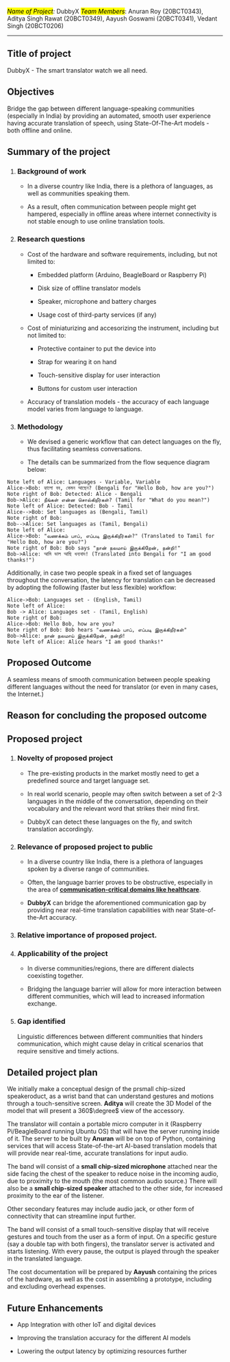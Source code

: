 *<mark>Name of Project</mark>:* DubbyX
*<mark>Team Members</mark>*: Anuran Roy (20BCT0343), Aditya Singh Rawat (20BCT0349), Aayush Goswami (20BCT0341), Vedant Singh (20BCT0206)

----

## Title of project

DubbyX - The smart translator watch we all need.

## Objectives

Bridge the gap between different language-speaking communities (especially in India) by providing an automated, smooth user experience having accurate translation of speech, using State-Of-The-Art models - both offline and online.

## Summary of the project

1. ### Background of work
   
   - In a diverse country like India, there is a plethora of languages, as well as communities speaking them.
   
   - As a result, often communication between people might get hampered, especially in offline areas where internet connectivity is not stable enough to use online translation tools.

2. ### Research questions
   
   - Cost of the hardware and software requirements, including, but not limited to:
     
     - Embedded platform (Arduino, BeagleBoard or Raspberry Pi)
     
     - Disk size of offline translator models
     
     - Speaker, microphone and battery charges
     
     - Usage cost of third-party services (if any)
   
   - Cost of miniaturizing and accesorizing the instrument, including but not limited to:
     
     - Protective container to put the device into
     
     - Strap for wearing it on hand
     
     - Touch-sensitive display for user interaction
     
     - Buttons for custom user interaction
   
   - Accuracy of translation models - the accuracy of each language model varies from language to language.

3. ### Methodology
   
   - We devised a generic workflow that can detect languages on the fly, thus facilitating seamless conversations.
   
   - The details can be summarized from the flow sequence diagram below:

```sequence
Note left of Alice: Languages - Variable, Variable
Alice->Bob: হ্যালো বব, কেমন আছেন? (Bengali for "Hello Bob, how are you?")
Note right of Bob: Detected: Alice - Bengali
Bob->Alice: நீங்கள் என்ன சொல்கிறீர்கள்? (Tamil for "What do you mean?")
Note left of Alice: Detected: Bob - Tamil
Alice-->Bob: Set languages as (Bengali, Tamil)
Note right of Bob:
Bob-->Alice: Set languages as (Tamil, Bengali)
Note left of Alice:
Alice->Bob: "வணக்கம் பாப், எப்படி இருக்கிறீர்கள்?" (Translated to Tamil for "Hello Bob, how are you?")
Note right of Bob: Bob says "நான் நலமாய் இருக்கிறேன், நன்றி!"
Bob->Alice: আমি ভাল আছি ধন্যবাদ! (Translated into Bengali for "I am good thanks!")
```

Additionally, in case two people speak in a fixed set of languages throughout the conversation, the latency for translation can be decreased by adopting the following (faster but less flexible) workflow:

```sequence
Alice->Bob: Languages set - (English, Tamil)
Note left of Alice:
Bob -> Alice: Languages set - (Tamil, English)
Note right of Bob:
Alice->Bob: Hello Bob, how are you?
Note right of Bob: Bob hears "வணக்கம் பாப், எப்படி இருக்கிறீர்கள்"
Bob->Alice: நான் நலமாய் இருக்கிறேன், நன்றி!
Note left of Alice: Alice hears "I am good thanks!"
```

## Proposed Outcome

A seamless means of smooth communication between people speaking different languages without the need for translator (or even in many cases, the Internet.)

## Reason for concluding the proposed outcome

## Proposed project

1. ### Novelty of proposed project
   
   - The pre-existing products in the market mostly need to get a predefined source and target language set.
   
   - In real world scenario, people may often switch between a set of 2-3 languages in the middle of the conversation,
     depending on their vocabulary and the relevant word that strikes their mind first.
   
   - DubbyX can detect these languages on the fly, and switch translation accordingly.

2. ### Relevance of proposed project to public
   
   - In a diverse country like India, there is a plethora of languages spoken by a diverse range of communities.
   
   - Often, the language barrier proves to be obstructive, especially in the area of [**communication-critical domains like healthcare**](https://www.ncbi.nlm.nih.gov/pmc/articles/PMC7201401/).
   
   - **DubbyX** can bridge the aforementioned communication gap by providing near real-time translation capabilities with near State-of-the-Art accuracy.

3. ### Relative importance of proposed project.

4. ### Applicability of the project
   
   - In diverse communities/regions, there are different dialects coexisting together.
   
   - Bridging the language barrier will allow for more interaction between different communities, which will lead to increased information exchange.

5. ### Gap identified
   
   Linguistic differences between different communities that hinders communication, which might cause delay in critical scenarios that require sensitive and timely actions.

## Detailed project plan

We initially make a conceptual design of the prsmall chip-sized speakeroduct, as a wrist band that can understand gestures and motions through a touch-sensitive screen. **Aditya** will create the 3D Model of the model that will present a 360$\degree$ view of the accessory.

The translator will contain a portable micro computer in it (Raspberry Pi/BeagleBoard running Ubuntu OS) that will have the server running inside of it. The server to be built by **Anuran** will be on top of Python, containing services that will access State-of-the-art AI-based translation models that will provide near real-time, accurate translations for input audio.

The band will consist of a **small chip-sized microphone** attached near the side facing the chest of the speaker to reduce noise in the incoming audio, due to proximity to the mouth (the most common audio source.) There will also be a **small chip-sized speaker** attached to the other side, for increased proximity to the ear of the listener.

Other secondary features may include audio jack, or other form of connectivity that can streamline input further.

The band will consist of a small touch-sensitive display that will receive gestures and touch from the user as a form of input. On a specific gesture (say a double tap with both fingers), the translator server is activated and starts listening. With every pause, the output is played through the speaker in the translated language.

The cost documentation will be prepared by **Aayush** containing the prices of the hardware, as well as the cost in assembling a prototype, including and excluding overhead expenses.

## Future Enhancements

- App Integration with other IoT and digital devices

- Improving the translation accuracy for the different AI models

- Lowering the output latency by optimizing resources further
